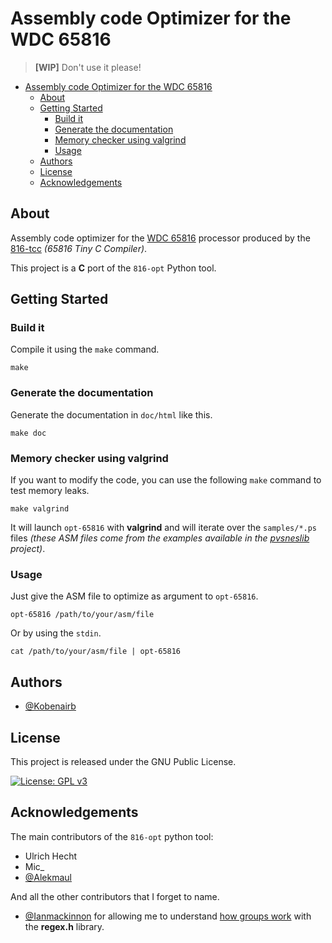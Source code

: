 # Assembly code Optimizer for the WDC 65816

> **[WIP]** Don't use it please!


- [Assembly code Optimizer for the WDC 65816](#assembly-code-optimizer-for-the-wdc-65816)
  - [About](#about)
  - [Getting Started](#getting-started)
    - [Build it](#build-it)
    - [Generate the documentation](#generate-the-documentation)
    - [Memory checker using valgrind](#memory-checker-using-valgrind)
    - [Usage](#usage)
  - [Authors](#authors)
  - [License](#license)
  - [Acknowledgements](#acknowledgements)

## About

Assembly code optimizer for the [WDC 65816](https://en.wikipedia.org/wiki/WDC_65C816) processor produced by the [816-tcc](https://github.com/alekmaul/tcc) *(65816 Tiny C Compiler)*.

This project is a **C** port of the `816-opt` Python tool.

## Getting Started

### Build it

Compile it using the `make` command.

```
make
```
### Generate the documentation

Generate the documentation in `doc/html` like this.

```
make doc
```

### Memory checker using valgrind

If you want to modify the code, you can use the following `make` command to test memory leaks.

```
make valgrind
```

It will launch `opt-65816` with **valgrind** and will iterate over the `samples/*.ps` files *(these ASM files come from the examples available in the [pvsneslib](https://github.com/alekmaul/pvsneslib) project)*.


### Usage

Just give the ASM file to optimize as argument to `opt-65816`.

```
opt-65816 /path/to/your/asm/file
```

Or by using the `stdin`.

```
cat /path/to/your/asm/file | opt-65816
```

## Authors

- [@Kobenairb](https://github.com/kobenairb)

## License

This project is released under the GNU Public License.

[![License: GPL v3](https://img.shields.io/badge/License-GPLv3-blue.svg)](https://www.gnu.org/licenses/gpl-3.0)

## Acknowledgements

The main contributors of the `816-opt` python tool:

- Ulrich Hecht
- Mic_
- [@Alekmaul](https://github.com/alekmaul)

And all the other contributors that I forget to name.

- [@Ianmackinnon](https://github.com/ianmackinnon) for allowing me to understand [how groups work](https://gist.github.com/ianmackinnon/3294587) with the **regex.h** library.

